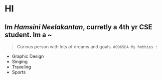 # HI
## Im *Hamsini Neelakantan*, curretly a 4th yr CSE student. Im a ~
> Curious person with lots of dreams and goals.
`#0969DA My hobbies :`
- Graphic Design
- Singing
- Traveling
- Sports 
